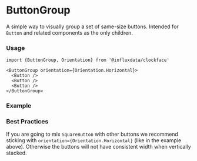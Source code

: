 # ButtonGroup

A simple way to visually group a set of same-size buttons. Intended for `Button` and related components as the only children.

### Usage

```tsx
import {ButtonGroup, Orientation} from '@influxdata/clockface'
```

```tsx
<ButtonGroup orientation={Orientation.Horizontal}>
  <Button />
  <Button />
  <Button />
</ButtonGroup>
```

### Example

<!-- STORY -->

### Best Practices

If you are going to mix `SquareButton` with other buttons we recommend sticking with `orientation={Orientation.Horizontal}` (like in the example above). Otherwise the buttons will not have consistent width when vertically stacked.

<!-- STORY HIDE START -->

<!-- STORY HIDE END -->

<!-- PROPS -->
